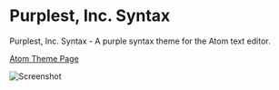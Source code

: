 # Purplest, Inc. Syntax

Purplest, Inc. Syntax - A purple syntax theme for the Atom text editor.

[Atom Theme Page](https://atom.io/themes/purplest-inc-syntax)

![Screenshot]()
